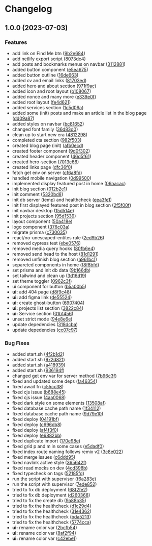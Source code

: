 # Changelog

## 1.0.0 (2023-07-03)


### Features

* add link on Find Me btn ([9b2e684](https://github.com/hanihusam/hanihusam.com/commit/9b2e68463a86329f00048b965c3b69b3be573601))
* add netlify export script ([8073dc4](https://github.com/hanihusam/hanihusam.com/commit/8073dc42ae9781c5d4cd71c6e466c256e838f8b1))
* add posts and bookmarks menus on navbar ([3112881](https://github.com/hanihusam/hanihusam.com/commit/3112881e02f3c02bf674997a68762d34afc9fa3d))
* added button component ([e5ea675](https://github.com/hanihusam/hanihusam.com/commit/e5ea67531c20dbf1f6c7afcf191b85a2c32b3c4d))
* added button outline ([16de663](https://github.com/hanihusam/hanihusam.com/commit/16de66349a7e7c124d132a30bcda38bb73d4d111))
* added cv and email links ([81703ed](https://github.com/hanihusam/hanihusam.com/commit/81703edbd28cdf2e6e4a5f7c5eb4d39daa6fab61))
* added hero and about section ([971f9ac](https://github.com/hanihusam/hanihusam.com/commit/971f9ace0134e4a35a50eb4d61ae933c8f9656d3))
* added icon and root layout ([b108067](https://github.com/hanihusam/hanihusam.com/commit/b108067fb68b1052a9edc4622aada2f964e95296))
* added nonce and many more ([e339e0f](https://github.com/hanihusam/hanihusam.com/commit/e339e0f22d4248567431b2742ff568b6e359a568))
* added root layout ([fe4d621](https://github.com/hanihusam/hanihusam.com/commit/fe4d621eb230621fa111afc892ed8052bbebeec1))
* added services section ([1c5d09a](https://github.com/hanihusam/hanihusam.com/commit/1c5d09aaef36be3f081de74cbdd94f1b13a1b0c3))
* added some (init) posts and make an article list in the blog page ([dd09a87](https://github.com/hanihusam/hanihusam.com/commit/dd09a87d2ee4abfbc10831749116bb41084ddd4b))
* added styles on navbar ([bc81652](https://github.com/hanihusam/hanihusam.com/commit/bc8165261f48ea32c58060a78fc6c4adb869349c))
* changed font family ([36d83d0](https://github.com/hanihusam/hanihusam.com/commit/36d83d0c7cc1a6b4e4b41e4d680fef37270a2686))
* clean up to start new era ([4812298](https://github.com/hanihusam/hanihusam.com/commit/4812298a4d7616123b20cc106aefc85fda9a2859))
* completed cta section ([982f503](https://github.com/hanihusam/hanihusam.com/commit/982f50348b93c914c67a3303be5749959e982271))
* created blog page (init) ([afb0ecd](https://github.com/hanihusam/hanihusam.com/commit/afb0ecd8dd27c805ec04dc5e2d2d3da708dc6928))
* created footer component ([9d0f302](https://github.com/hanihusam/hanihusam.com/commit/9d0f302c981be59ea09e172119705333041f5cf0))
* created header component ([46d5f61](https://github.com/hanihusam/hanihusam.com/commit/46d5f613c080f4639c01c3e5ab0d39af41528cd3))
* created hero-section ([7013c66](https://github.com/hanihusam/hanihusam.com/commit/7013c66448c38f6b83efb76deaa2830c183b8ec0))
* created links page ([dfc36f0](https://github.com/hanihusam/hanihusam.com/commit/dfc36f07a48751ed031aa8bc0b71cd20fdc16e51))
* fetch get env on server ([cf6a8fd](https://github.com/hanihusam/hanihusam.com/commit/cf6a8fd4a1e99ace5dda91a8437b59b3de8d31bb))
* handled mobile navigation ([0d99500](https://github.com/hanihusam/hanihusam.com/commit/0d995000aadc133f17f2ec0558ef1f432dec192a))
* implemented display featured post in home ([09aacac](https://github.com/hanihusam/hanihusam.com/commit/09aacacdaec295ac225cd8ee47060685c449335c))
* init blog section ([012b2e1](https://github.com/hanihusam/hanihusam.com/commit/012b2e1f42a710aea939c25c9fb69075984ba2ab))
* init comment ([5320bd8](https://github.com/hanihusam/hanihusam.com/commit/5320bd802dcc343f8742fab5cee3e54f1b98a5b5))
* init db server (temp) and healthcheck ([eea3fe1](https://github.com/hanihusam/hanihusam.com/commit/eea3fe1fe8f7df5106511e071caaddf1dae980b7))
* init first displayed featured post in blog section ([2f5f00f](https://github.com/hanihusam/hanihusam.com/commit/2f5f00f328e05ff0f3c6398b9ba76e95c2d5770d))
* init navbar desktop ([15d514e](https://github.com/hanihusam/hanihusam.com/commit/15d514e3c60feaca39ab6c3fdcd60738dfa08449))
* init projects section ([95d1539](https://github.com/hanihusam/hanihusam.com/commit/95d153998ad5ae65835d61f0c85ff5d04a68f040))
* layout component ([50a418e](https://github.com/hanihusam/hanihusam.com/commit/50a418e64e2285a0a5c7a5cabf21d579e24dd57b))
* logo component ([376c03a](https://github.com/hanihusam/hanihusam.com/commit/376c03ad1dc0020c8f55748095193024c19d73aa))
* migrate prisma ([c730035](https://github.com/hanihusam/hanihusam.com/commit/c7300357e2895004ae57bff5d2c476b47a3722c1))
* react/no-unescaped-entites rule ([2ed9b26](https://github.com/hanihusam/hanihusam.com/commit/2ed9b26ca8c9031d76bc7cbf302af2f2366efaab))
* removed cypress test ([ebe0576](https://github.com/hanihusam/hanihusam.com/commit/ebe0576e2847d6b2ba601a277eec062da5278ee3))
* removed media query hooks ([80fb6e4](https://github.com/hanihusam/hanihusam.com/commit/80fb6e4ad78bf79f7b8565f5be13557052a33a78))
* removed send head to the host ([81d1291](https://github.com/hanihusam/hanihusam.com/commit/81d12912234449e53535767cd8deb4d0dfa6aba3))
* removed unfinish blog section ([a961bc1](https://github.com/hanihusam/hanihusam.com/commit/a961bc113918ca1a9bdb8156f043aa6ac965439e))
* separeted components in home ([f8f8bfd](https://github.com/hanihusam/hanihusam.com/commit/f8f8bfd0c41a4934b4c7fb35816c0287ddf08ce8))
* set prisma and init db data ([9b166db](https://github.com/hanihusam/hanihusam.com/commit/9b166db3ac408e38cb5186c42c2c276f2719459f))
* set tailwind and clean up ([3d16d19](https://github.com/hanihusam/hanihusam.com/commit/3d16d19a70c6f3a2a4523f61358c43bcafc9d483))
* set theme toggler ([0962c3f](https://github.com/hanihusam/hanihusam.com/commit/0962c3ff2f79024a172705ab8ebeec6f50b8dca8))
* ui component for button ([b5a00b5](https://github.com/hanihusam/hanihusam.com/commit/b5a00b5d28e88f7d836f0c5a256a88afd30ffc81))
* **ui:** add 404 page ([d8f9c48](https://github.com/hanihusam/hanihusam.com/commit/d8f9c48868bfe10640379a2f3028aca94f7b26c2))
* **ui:** add figma link ([de55524](https://github.com/hanihusam/hanihusam.com/commit/de55524f2a4ce094092c97fae3bdddd94725e9bb))
* **ui:** create ghost-button ([6907404](https://github.com/hanihusam/hanihusam.com/commit/6907404060b14726c71d91ae48469671fdc7402b))
* **ui:** projects list section ([3822c84](https://github.com/hanihusam/hanihusam.com/commit/3822c848c127383d67d8b80b181a0cace0f6acd3))
* **ui:** Service section ([01b1456](https://github.com/hanihusam/hanihusam.com/commit/01b1456f601d30b5e422e2b4bbf763c6366c3613))
* unset strict mode ([94e8e6e](https://github.com/hanihusam/hanihusam.com/commit/94e8e6ed0aa80c7826dc5dfa67d2b4b9e681b21c))
* update depedencies ([318dcba](https://github.com/hanihusam/hanihusam.com/commit/318dcbad1bf1776ffa3115d39302311195b2186b))
* update depedencies ([cc07c97](https://github.com/hanihusam/hanihusam.com/commit/cc07c97184521d735c0e86f3588b6e960aeefeeb))


### Bug Fixes

* added start.sh ([4f2b1d2](https://github.com/hanihusam/hanihusam.com/commit/4f2b1d245de91869af3c8629826f6dde76499832))
* added start.sh ([972d82f](https://github.com/hanihusam/hanihusam.com/commit/972d82f67fdcf774f121842b365b8442dc6e9d82))
* added start.sh ([a418939](https://github.com/hanihusam/hanihusam.com/commit/a4189390d34ee4c9f1b425509fee192172f132e9))
* added start.sh ([936194f](https://github.com/hanihusam/hanihusam.com/commit/936194f76652dde5ab2af059bc13086333457d17))
* changed get env var for server method ([7b96c3f](https://github.com/hanihusam/hanihusam.com/commit/7b96c3f226f1fd028fd7a5c6971dec282b0b91e8))
* fixed and updated some deps ([fa46354](https://github.com/hanihusam/hanihusam.com/commit/fa46354efda242223dc937bde7739aa20445d313))
* fixed await fn ([c55cc38](https://github.com/hanihusam/hanihusam.com/commit/c55cc3898c6cbd1b362f59f741982df23a108d7e))
* fixed cjs issue ([b688e45](https://github.com/hanihusam/hanihusam.com/commit/b688e45b3ab7401308d7f7c4a4b2d8b874e39d17))
* fixed cjs issue ([4aa0068](https://github.com/hanihusam/hanihusam.com/commit/4aa0068d69689ce5b0e50979ae9faf71e2896df1))
* fixed dark style on some elements ([13508af](https://github.com/hanihusam/hanihusam.com/commit/13508af3fb01d07b4789c8695be926cf41b7d5a3))
* fixed database cache path name ([1f34112](https://github.com/hanihusam/hanihusam.com/commit/1f341123fa86f5d368f290856bf24c9fdae4e464))
* fixed database cache path name ([9d79e10](https://github.com/hanihusam/hanihusam.com/commit/9d79e10a90aa64600a8e6ef29b67b66e2e17ddb1))
* fixed deploy ([04191bf](https://github.com/hanihusam/hanihusam.com/commit/04191bff3d6c439a9493171a58016955ac0b979e))
* fixed deploy ([c696db8](https://github.com/hanihusam/hanihusam.com/commit/c696db84c282dd48c8969aa18d34aac0f6de4658))
* fixed deploy ([af4f3f0](https://github.com/hanihusam/hanihusam.com/commit/af4f3f0a932229923dee80efaba325093f304a5a))
* fixed deploy ([e6882bb](https://github.com/hanihusam/hanihusam.com/commit/e6882bb2cdd7da8c618eba9584b3e7a7a79aea79))
* fixed duplicate import ([170e98e](https://github.com/hanihusam/hanihusam.com/commit/170e98e146ba4d11aad6edd14e089aa7dc2c06ae))
* fixed grid p and m in some cases ([e5dadf0](https://github.com/hanihusam/hanihusam.com/commit/e5dadf0ae559c0a48768a079664cf3cfe2e967ca))
* fixed index route naming follows remix v2 ([3c8e022](https://github.com/hanihusam/hanihusam.com/commit/3c8e022117ca444eb62c421c0bf0e28df747fc34))
* fixed merge issues ([c6ddd95](https://github.com/hanihusam/hanihusam.com/commit/c6ddd95c1508d51df53e9e72327c0d23370bfffe))
* fixed navlink active style ([365642f](https://github.com/hanihusam/hanihusam.com/commit/365642fa674647467057a00dded901ca693cb705))
* fixed read mocks on dev ([4cd398b](https://github.com/hanihusam/hanihusam.com/commit/4cd398bc9ab3bb3b93eab22989d851eb10e8c38b))
* fixed typecheck on tags ([52185fd](https://github.com/hanihusam/hanihusam.com/commit/52185fde055e200c1829c97156c56ae9f89e0009))
* run the script with supervisor ([f6a283e](https://github.com/hanihusam/hanihusam.com/commit/f6a283e1ac04a4d35c1a545856fc5aad7af3dbad))
* run the script with supervisor ([7ede852](https://github.com/hanihusam/hanihusam.com/commit/7ede8527487762ade4d6695c5c179fe297894c3e))
* tried to fix db deployment ([68f2fe2](https://github.com/hanihusam/hanihusam.com/commit/68f2fe2aa3a9417ee04170da6867bebb62d72ecf))
* tried to fix db deployment ([d260368](https://github.com/hanihusam/hanihusam.com/commit/d260368b550b24185cd1abc91b2c83d5919a088f))
* tried to fix the create db ([9a88b35](https://github.com/hanihusam/hanihusam.com/commit/9a88b3518b8ebe4a0e33207c927f7f5425730cca))
* tried to fix the healthcheck ([d1c29d4](https://github.com/hanihusam/hanihusam.com/commit/d1c29d4a3a7a41dc4475bd871c3849d128c7b3a9))
* tried to fix the healthcheck ([31e4362](https://github.com/hanihusam/hanihusam.com/commit/31e4362111911e22470477e1b116508ef4e584d8))
* tried to fix the healthcheck ([bda5213](https://github.com/hanihusam/hanihusam.com/commit/bda52132f792780706dff8cf8530c148ba9e984f))
* tried to fix the healthcheck ([5774cca](https://github.com/hanihusam/hanihusam.com/commit/5774cca2501eae5634a2ba5e55a282d6675696c8))
* **ui:** rename color var ([2bcfb54](https://github.com/hanihusam/hanihusam.com/commit/2bcfb548bbb17ed3a2e761bb7b8a21f0fba86af3))
* **ui:** rename color var ([8af2f94](https://github.com/hanihusam/hanihusam.com/commit/8af2f94ed52f7b02db0a26b3cee86cdd9d06375b))
* **ui:** rename color var ([c42ebe1](https://github.com/hanihusam/hanihusam.com/commit/c42ebe10874ec51a39e574bc2be1e9e20209e30f))
